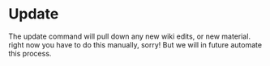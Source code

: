 # Update

The update command will pull down any new wiki edits, or new material. right now you have to do this manually, sorry! But we will in future automate this process.
